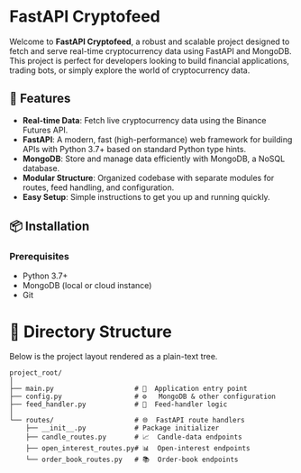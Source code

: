 # FastAPI Cryptofeed

Welcome to **FastAPI Cryptofeed**, a robust and scalable project designed to fetch and serve real-time cryptocurrency data using FastAPI and MongoDB. This project is perfect for developers looking to build financial applications, trading bots, or simply explore the world of cryptocurrency data.

## 🚀 Features

- **Real-time Data**: Fetch live cryptocurrency data using the Binance Futures API.
- **FastAPI**: A modern, fast (high-performance) web framework for building APIs with Python 3.7+ based on standard Python type hints.
- **MongoDB**: Store and manage data efficiently with MongoDB, a NoSQL database.
- **Modular Structure**: Organized codebase with separate modules for routes, feed handling, and configuration.
- **Easy Setup**: Simple instructions to get you up and running quickly.

## 📦 Installation

### Prerequisites

- Python 3.7+
- MongoDB (local or cloud instance)
- Git


# 📁 Directory Structure

Below is the project layout rendered as a plain-text tree.  


```text
project_root/
│
├── main.py                    # 🏁  Application entry point
├── config.py                  # ⚙️   MongoDB & other configuration
├── feed_handler.py            # 🔄  Feed-handler logic
│
└── routes/                    # 🌐  FastAPI route handlers
    ├── __init__.py            # Package initializer
    ├── candle_routes.py       # 📈  Candle-data endpoints
    ├── open_interest_routes.py# 📊  Open-interest endpoints
    └── order_book_routes.py   # 📚  Order-book endpoints

